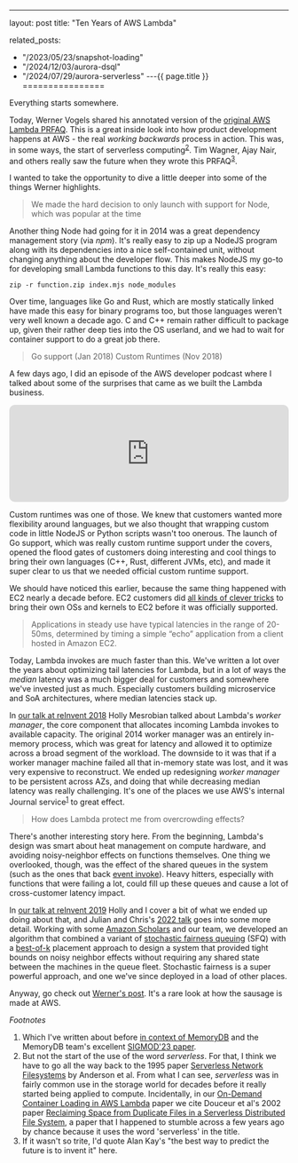 ---
layout: post
title: "Ten Years of AWS Lambda"



related_posts:
  - "/2023/05/23/snapshot-loading"
  - "/2024/12/03/aurora-dsql"
  - "/2024/07/29/aurora-serverless"
---{{ page.title }}
================

<p class="meta">Everything starts somewhere.</p>

Today, Werner Vogels shared his annotated version of the [original AWS Lambda PRFAQ](https://www.allthingsdistributed.com/2024/11/aws-lambda-turns-10-a-rare-look-at-the-doc-that-started-it.html). This is a great inside look into how product development happens at AWS - the real *working backwards* process in action. This was, in some ways, the start of serverless computing<sup>[2](#foot2)</sup>. Tim Wagner, Ajay Nair, and others really saw the future when they wrote this PRFAQ<sup>[3](#foot3)</sup>.

I wanted to take the opportunity to dive a little deeper into some of the things Werner highlights.

> We made the hard decision to only launch with support for Node, which was popular at the time

Another thing Node had going for it in 2014 was a great dependency management story (via *npm*). It's really easy to zip up a NodeJS program along with its dependencies into a nice self-contained unit, without changing anything about the developer flow. This makes NodeJS my go-to for developing small Lambda functions to this day. It's really this easy:

    zip -r function.zip index.mjs node_modules

Over time, languages like Go and Rust, which are mostly statically linked have made this easy for binary programs too, but those languages weren't very well known a decade ago. C and C++ remain rather difficult to package up, given their rather deep ties into the OS userland, and we had to wait for container support to do a great job there.

> Go support (Jan 2018)
> Custom Runtimes (Nov 2018)

A few days ago, I did an episode of the AWS developer podcast where I talked about some of the surprises that came as we built the Lambda business.

<iframe allow="autoplay *; encrypted-media *; fullscreen *; clipboard-write" frameborder="0" height="175" style="width:100%;max-width:660px;overflow:hidden;border-radius:10px;" sandbox="allow-forms allow-popups allow-same-origin allow-scripts allow-storage-access-by-user-activation allow-top-navigation-by-user-activation" src="https://embed.podcasts.apple.com/us/podcast/aws-lambda-a-decade-of-transformation/id1574162669?i=1000675303451&theme=auto"></iframe>

Custom runtimes was one of those. We knew that customers wanted more flexibility around languages, but we also thought that wrapping custom code in little NodeJS or Python scripts wasn't too onerous. The launch of Go support, which was really custom runtime support under the covers, opened the flood gates of customers doing interesting and cool things to bring their own languages (C++, Rust, different JVMs, etc), and made it super clear to us that we needed official custom runtime support.

We should have noticed this earlier, because the same thing happened with EC2 nearly a decade before. EC2 customers did [all kinds of clever tricks](https://www.daemonology.net/blog/2011-07-08-FreeBSD-on-EC2-via-defenestration.html) to bring their own OSs and kernels to EC2 before it was officially supported.

> Applications in steady use have typical latencies in the range of 20-50ms, determined by timing a simple “echo” application from a client hosted in Amazon EC2.

Today, Lambda invokes are much faster than this. We've written a lot over the years about optimizing tail latencies for Lambda, but in a lot of ways the *median* latency was a much bigger deal for customers and somewhere we've invested just as much. Especially customers building microservice and SoA architectures, where median latencies stack up. 

In [our talk at reInvent 2018](https://www.youtube.com/watch?v=QdzV04T_kec) Holly Mesrobian talked about Lambda's *worker manager*, the core component that allocates incoming Lambda invokes to available capacity. The original 2014 worker manager was an entirely in-memory process, which was great for latency and allowed it to optimize across a broad segment of the workload. The downside to it was that if a worker manager machine failed all that in-memory state was lost, and it was very expensive to reconstruct. We ended up redesigning *worker manager* to be persistent across AZs, and doing that while decreasing median latency was really challenging. It's one of the places we use AWS's internal Journal service<sup>[1](#foot1)</sup> to great effect.

> How does Lambda protect me from overcrowding effects?

There's another interesting story here. From the beginning, Lambda's design was smart about heat management on compute hardware, and avoiding noisy-neighbor effects on functions themselves. One thing we overlooked, though, was the effect of the shared queues in the system (such as the ones that back [event invoke](https://docs.aws.amazon.com/lambda/latest/api/API_Invoke.html)). Heavy hitters, especially with functions that were failing a lot, could fill up these queues and cause a lot of cross-customer latency impact.

In [our talk at reInvent 2019](https://www.youtube.com/watch?v=xmacMfbrG28) Holly and I cover a bit of what we ended up doing about that, and Julian and Chris's [2022 talk](https://www.youtube.com/watch?v=0_jfH6qijVY) goes into some more detail. Working with some [Amazon Scholars](https://www.amazon.science/scholars) and our team, we developed an algorithm that combined a variant of [stochastic fairness queuing](https://ieeexplore.ieee.org/document/91316) (SFQ) with a [best-of-k](https://brooker.co.za/blog/2018/01/01/balls-into-bins.html) placement approach to design a system that provided tight bounds on noisy neighbor effects without requiring any shared state between the machines in the queue fleet. Stochastic fairness is a super powerful approach, and one we've since deployed in a load of other places.

Anyway, go check out [Werner's post](https://www.allthingsdistributed.com/2024/11/aws-lambda-turns-10-a-rare-look-at-the-doc-that-started-it.html). It's a rare look at how the sausage is made at AWS.

*Footnotes*

1. <a name="foot1"></a> Which I've written about before [in context of MemoryDB](https://brooker.co.za/blog/2024/04/25/memorydb.html) and the MemoryDB team's excellent [SIGMOD'23 paper](https://www.amazon.science/publications/amazon-memorydb-a-fast-and-durable-memory-first-cloud-database).
2. <a name="foot2"></a> But not the start of the use of the word *serverless*. For that, I think we have to go all the way back to the 1995 paper [Serverless Network Filesystems](https://dl.acm.org/doi/10.1145/225535.225537) by Anderson et al. From what I can see, *serverless* was in fairly common use in the storage world for decades before it really started being applied to compute. Incidentally, in our [On-Demand Container Loading in AWS Lambda](https://www.usenix.org/conference/atc23/presentation/brooker) paper we cite Douceur et al's 2002 paper [Reclaiming Space from Duplicate Files in a Serverless Distributed File System](https://www.microsoft.com/en-us/research/publication/reclaiming-space-from-duplicate-files-in-a-serverless-distributed-file-system/), a paper that I happened to stumble across a few years ago by chance because it uses the word 'serverless' in the title.
3. <a name="foot3"></a> If it wasn't so trite, I'd quote Alan Kay's "the best way to predict the future is to invent it" here.